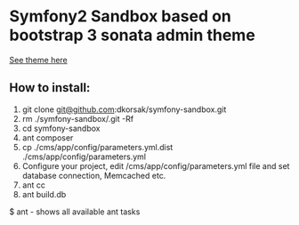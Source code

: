 # Symfony2 Sandbox based on bootstrap 3 sonata admin theme


[See theme here](http://almsaeedstudio.com/AdminLTE/) 


## How to install:


1. git clone git@github.com:dkorsak/symfony-sandbox.git
2. rm ./symfony-sandbox/.git -Rf
3. cd symfony-sandbox
4. ant composer
5. cp ./cms/app/config/parameters.yml.dist ./cms/app/config/parameters.yml
6. Configure your project, edit /cms/app/config/parameters.yml file and set database connection, Memcached etc.
7. ant cc
8. ant build.db


$ ant - shows all available ant tasks


